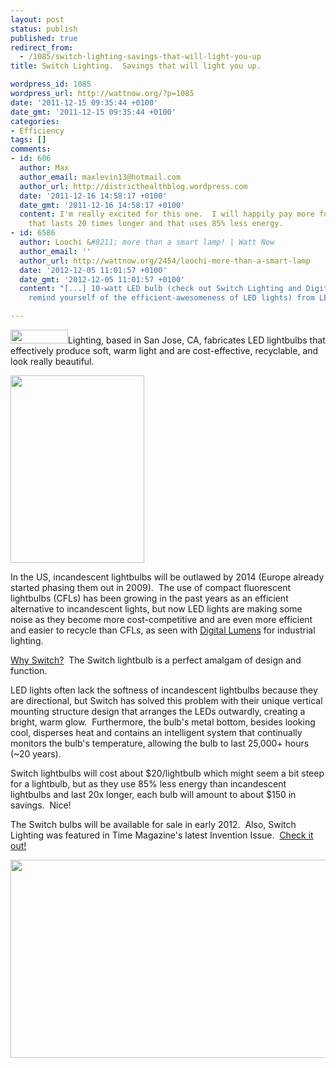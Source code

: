 ```yaml
---
layout: post
status: publish
published: true
redirect_from:
  - /1085/switch-lighting-savings-that-will-light-you-up
title: Switch Lighting.  Savings that will light you up.

wordpress_id: 1085
wordpress_url: http://wattnow.org/?p=1085
date: '2011-12-15 09:35:44 +0100'
date_gmt: '2011-12-15 09:35:44 +0100'
categories:
- Efficiency
tags: []
comments:
- id: 606
  author: Max
  author_email: maxlevin13@hotmail.com
  author_url: http://districthealthblog.wordpress.com
  date: '2011-12-16 14:58:17 +0100'
  date_gmt: '2011-12-16 14:58:17 +0100'
  content: I'm really excited for this one.  I will happily pay more for a light bulb
    that lasts 20 times longer and that uses 85% less energy.
- id: 6586
  author: Loochi &#8211; more than a smart lamp! | Watt Now
  author_email: ''
  author_url: http://wattnow.org/2454/loochi-more-than-a-smart-lamp
  date: '2012-12-05 11:01:57 +0100'
  date_gmt: '2012-12-05 11:01:57 +0100'
  content: "[...] 10-watt LED bulb (check out Switch Lighting and Digital Lumens&nbsp;to
    remind yourself of the efficient-awesomeness of LED lights) from LED Engin [...]"

---
```

<p><img title="switch logo" src="{{ 'assets/from-wordpress/uploads/2011/12/switch-logo.png' | relative_url }}" alt="" width="92" height="22" />Lighting, based in San Jose, CA, fabricates LED lightbulbs that effectively produce soft, warm light and are cost-effective, recyclable, and look really beautiful.</p>
<p><a href="http://www.nytimes.com/2011/04/28/garden/28lighting.html"><img class="alignleft size-medium wp-image-1088" title="switch lightbulb NYT" src="{{ 'assets/from-wordpress/uploads/2011/12/switch-lightbulb-NYT-214x300.jpg' | relative_url }}" alt="" width="214" height="300" /></a></p>


<p>In the US, incandescent lightbulbs will be outlawed by 2014 (Europe already started phasing them out in 2009). &nbsp;The use of compact fluorescent lightbulbs (CFLs) has been growing in the past years as an efficient alternative to incandescent lights, but now LED lights are making some noise as they become more cost-competitive and are even more efficient and easier to recycle than CFLs, as seen with <a title="Digital Lumens.  Intelligent lighting systems." href="http://wattnow.org/952/digital-lumens-intelligent-lighting-systems">Digital Lumens</a>&nbsp;for industrial lighting.</p>
<p><a href="http://switchlightbulbs.com/why_switch.html">Why Switch?</a> &nbsp;The Switch lightbulb is a perfect&nbsp;amalgam&nbsp;of design and function.</p>
<p>LED lights often lack the softness of incandescent lightbulbs because they are directional, but Switch has solved this problem with their unique vertical mounting structure design that arranges the LEDs outwardly, creating a bright, warm glow. &nbsp;Furthermore, the bulb's metal bottom, besides looking cool, disperses heat and contains an intelligent system&nbsp;that continually monitors the bulb's temperature, allowing the bulb to last 25,000+ hours (~20 years).</p>
<p>Switch lightbulbs will cost about $20/lightbulb which might seem a bit steep for a lightbulb, but as they use 85% less energy than incandescent lightbulbs and last 20x longer, each bulb will amount to about $150 in savings. &nbsp;Nice!</p>
<p>The Switch bulbs will be available for sale in early 2012. &nbsp;Also,&nbsp;Switch Lighting was featured in Time Magazine's latest Invention Issue. &nbsp;<a href="http://switchlightbulbs.com/media.html">Check it out!</a></p>
<p><a href="http://switchlightbulbs.com/index.html#"><img class="alignleft size-full wp-image-1090" title="switch banner" src="{{ 'assets/from-wordpress/uploads/2011/12/switch-banner1.jpg' | relative_url }}" alt="" width="637" height="317" /></a></p>

